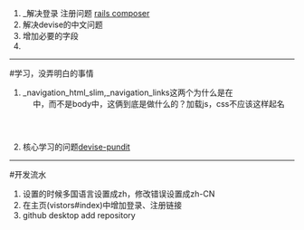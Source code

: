 1. _解决登录  注册问题  [rails composer](http://www.railscomposer.com/)
1. 解决devise的中文问题
1. 增加必要的字段
1.

-------
#学习，没弄明白的事情
1. _navigation_html_slim,_navigation_links这两个为什么是在<header>中，而不是body中，这俩到底是做什么的？加载js，css不应该这样起名
2. 核心学习的问题[devise-pundit](https://github.com/RailsApps/rails-devise-pundit)

-------
#开发流水
1. 设置的时候多国语言设置成zh，修改错误设置成zh-CN
1. 在主页(vistors#index)中增加登录、注册链接 
2. github desktop add repository